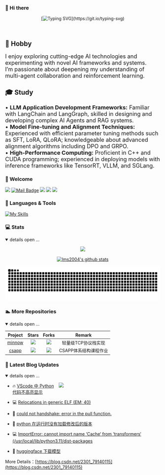 ### 👋 Hi there

<div align="center">

[![Typing SVG](https://readme-typing-svg.herokuapp.com?font=Handlee&center=true&vCenter=true&width=500&height=60&lines=The+traveler+often+arrives%2C+and+the+doer+often+succeeds.)](https://git.io/typing-svg)

<img src="https://cdn.jsdelivr.net/gh/eryajf/tu@main/img/image_20240420_214408.gif"
width="800"  height="3">

</div>

<h2>🎯 Hobby</h2>
<p style="font-size: 18px;">
I enjoy exploring cutting-edge AI technologies and experimenting with novel AI frameworks and systems.<br>
I’m passionate about deepening my understanding of multi-agent collaboration and reinforcement learning.
</p>

<h2>🎓 Study</h2>
<p style="font-size: 18px;">
• <b>LLM Application Development Frameworks:</b> Familiar with LangChain and LangGraph, skilled in designing and developing complex AI Agents and RAG systems.<br>
• <b>Model Fine-tuning and Alignment Techniques:</b> Experienced with efficient parameter tuning methods such as SFT, LoRA, QLoRA; knowledgeable about advanced alignment algorithms including DPO and GRPO.<br>
• <b>High-Performance Computing:</b> Proficient in C++ and CUDA programming; experienced in deploying models with inference frameworks like TensorRT, VLLM, and SGLang.
</p>




### 🤗 Welcome

[![](https://visitor-badge.laobi.icu/badge?page_id=lms2004.lms2004)](https://visitor-badge.laobi.icu/badge?page_id=lms2004.lms2004)
[![Mail Badge](https://img.shields.io/badge/-llms26@bupt.edu.cn-c14438?style=flat&logo=Gmail&logoColor=white&link=mailto:llms26@bupt.edu.cn)](mailto:llms26@bupt.edu.cn)
[![](https://img.shields.io/github/stars/lms2004?color=fefb7b&logo=Undertale)](https://github-readme-stats.vercel.app/api?username=lms2004&include_orgs=true&hide_title=false&hide_border=true&show_icons=true&include_all_commits=true&line_height=20&bg_color=0,EC6C6C,FFD479,FFFC79,73FA79&theme=graywhite&locale=cn)
[![](https://img.shields.io/github/followers/lms2004?color=27da6b&logo=Handshake)](https://github.com/lms2004?tab=followers)
[![](https://img.shields.io/badge/%E5%8D%9A%E5%AE%A2-CSDN博客-d7b1bf?logo=Blogger)](https://blog.csdn.net/2301_79140115)

### 🧰 Languages & Tools

[![My Skills](https://skillicons.dev/icons?i=cplusplus,rust,python,github,git,vscode,linux,java,gdb,qt,assembly&theme=light)](https://github.com/lms2004)


### 💻 Stats

<details open>
<summary>details open ...</summary>

<div align="center">

![](https://github-immortality.vercel.app/api?username=lms2004)

[![lms2004's github stats](https://github-readme-stats.vercel.app/api?username=lms2004&include_orgs=true&hide_title=false&hide_border=true&show_icons=true&include_all_commits=true&line_height=20&bg_color=0,EC6C6C,FFD479,FFFC79,73FA79&theme=graywhite&locale=cn)](https://github-readme-stats.vercel.app/api?username=lms2004&include_orgs=true&hide_title=false&hide_border=true&show_icons=true&include_all_commits=true&line_height=20&bg_color=0,EC6C6C,FFD479,FFFC79,73FA79&theme=graywhite&locale=cn)

[![snake-dark](https://raw.githubusercontent.com/lms2004/lms2004/gh-pages/github-contribution-grid-snake-dark.svg)](https://raw.githubusercontent.com/lms2004/lms2004/gh-pages/github-contribution-grid-snake-dark.svg)

</div>

</details>

### 🏊 More Repositories

<details open>
<summary>details open ...</summary>

|                        Project                         |                            Stars                              |                            Forks                             |              Remark              |
| :----------------------------------------------------: | :----------------------------------------------------------: | :----------------------------------------------------------: | :------------------------------: |
| [minnow](https://github.com/lms2004/minnow)            | ![](https://img.shields.io/github/stars/lms2004/minnow?color=f2f08d&logo=Undertale&logoColor=eb4630) | ![](https://img.shields.io/github/forks/lms2004/minnow?color=ba86eb&logo=Handshake&logoColor=ea6aa6) | 轻量级TCP协议栈实现 |
| [csapp](https://github.com/lms2004/csapp.git)              | ![](https://img.shields.io/github/stars/lms2004/csapp?color=f2f08d&logo=Undertale&logoColor=eb4630) | ![](https://img.shields.io/github/forks/lms2004/csapp?color=ba86eb&logo=Handshake&logoColor=ea6aa6) | CSAPP体系结构课程作业 |

</details>

### 📝 Latest Blog Updates

<details open>
<summary>details open ...</summary>

<img align='right' src="https://tva4.sinaimg.cn/large/008k1Yt0ly1h4no500obvg30fk0bo1cn.gif" width="330" />

<!-- BLOG-POST-LIST:START -->
- 🔥 [VScode 中 Python 代码不高亮显示](https://blog.csdn.net/2301_79140115/article/details/149421915) 

- 💻 [Relocations in generic ELF &lpar;EM: 40&rpar;](https://blog.csdn.net/2301_79140115/article/details/149341745) 

- 📝 [could not handshake: error in the pull function.](https://blog.csdn.net/2301_79140115/article/details/149330300) 

- 💯 [python 在运行时没有加载修改后的版本](https://blog.csdn.net/2301_79140115/article/details/149233649) 

- 💻 [ImportError: cannot import name ‘Cache‘ from ‘transformers‘ &lpar;/usr/local/lib/python3.11/dist-packages](https://blog.csdn.net/2301_79140115/article/details/148953335) 

- 💯 [huggingface 下载模型](https://blog.csdn.net/2301_79140115/article/details/148950501) 
<!-- BLOG-POST-LIST:END -->

More Details：[https://blog.csdn.net/2301_79140115](https://blog.csdn.net/2301_79140115)

</details>
